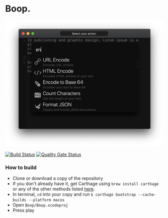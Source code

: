 
# Boop.


<p align="center">

<img src="Boop/Documentation/Images/UI.png?raw=true" width="663" alt="UI Screenshot">

</p>

[![Build Status](https://app.bitrise.io/app/b0c493f8b65e1dac/status.svg?token=BoJJDoViYpKy8V_O5P7ljA&branch=master)](https://app.bitrise.io/app/b0c493f8b65e1dac) [![Quality Gate Status](https://sonarcloud.io/api/project_badges/measure?project=IvanMathy_Boop&metric=alert_status)](https://sonarcloud.io/dashboard?id=IvanMathy_Boop)


### How to build

- Clone or download a copy of the repository
- If you don't already have it, get Carthage using `brew install carthage` or any of the other methods listed [here](https://github.com/Carthage/Carthage#installing-carthage).
- In terminal, `cd` into your copy and run `$ carthage bootstrap --cache-builds --platform macos`
- Open `Boop/Boop.xcodeproj`
- Press play
